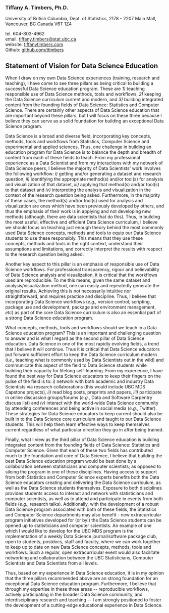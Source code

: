### Tiffany A. Timbers, Ph.D.
University of British Columbia, Dept. of Statistics, 2178 - 2207 Main Mall, Vancouver, BC Canada V6T 1Z4</br>

tel. 604-803-4962</center> </br>
email. [tiffany.timbers@stat.ubc.ca](mailto:tiffany.timbers@stat.ubc.ca)</br>
website: [tiffanytimbers.com](http://tiffanytimbers.com/)</br>
Github: [github.com/ttimbers](https://github.com/ttimbers)

## Statement of Vision for Data Science Education

When I draw on my own Data Science experiences (training, research and teaching), I have come to see three pillars as being critical to building a successful Data Science education program. These are *1)* teaching responsible use of Data Science methods, tools and workflows, *2)* keeping the Data Science curriculum current and modern, and *3)* building integrated content from the founding fields of Data Science: Statistics and Computer Science. There are certainly other aspects of Data Science education that are important beyond these pillars, but I will focus on these three because I believe they can serve as a solid foundation for building an exceptional Data Science program.

Data Science is a broad and diverse field, incorporating key concepts, methods, tools and workflows from Statistics, Computer Science and experimental and applied sciences. Thus, one challenge in building an education program for Data Science is to balance the depth and breadth of content from each of these fields to teach. From my professional experience as a Data Scientist and from my interactions with my network of Data Science peers, I believe the majority of Data Scientists' work involves the following workflow: *i)* getting and/or generating a dataset and research question, *ii)* identifying the appropriate method(s) and/or tool(s) for analysis and visualization of that dataset, *iii)* applying that method(s) and/or tool(s) to that dataset and *iv)* interpreting the analysis and visualization in the context of the research question being asked. Furthermore, in the majority of these cases, the method(s) and/or tool(s) used for analysis and visualization are ones which have been previously developed by others, and thus the emphasis of their work is in applying and not developing new methods (although, there are data scientists that do this). Thus, in building the most useful, effective and efficient Data Science curriculum, I believe we should focus on teaching just enough theory behind the most commonly used Data Science concepts, methods and tools to equip our Data Science students to use these responsibly. This means that they use these concepts, methods and tools in the right context, understand their assumptions and limitations, and correctly interpret the results with respect to the research question being asked.

Another key aspect to this pillar is an emphasis of responsible use of Data Science workflows. For professional transparency, rigour and believability of Data Science analysis and visualization, it is critical that the workflows used are reproducible. To me this means, given the same dataset and analysis/visualization method, one can easily and repeatedly generate the original results. Achieving this is not necessarily intuitive nor straightforward, and requires practice and discipline. Thus, I believe that incorporating Data Science workflows (*e.g.,* version control, scripting, package use and development, package and environment management, *etc*) as part of the core Data Science curriculum is also an essential part of a strong Data Science education program.

What concepts, methods, tools and workflows should we teach in a Data Science education program? This is an important and challenging question to answer and is what I regard as the second pillar of Data Science education. Data Science in one of the most rapidly evolving fields, a trend that I believe it will continue. Thus it is critical that Data Science educators put forward sufficient effort to keep the Data Science curriculum modern (*i.e.,* teaching what is commonly used by Data Scientists out in the wild) and communicate this aspect of the field to Data Science students while building their capacity for lifelong self-learning. From my experience, I have found the best way for Data Science educators to keep their fingers on the pulse of the field is to: *i)* network with both academic and industry Data Scientists via research collaborations (this would include UBC MDS Capstone projects), *ii)* read blog posts, preprints and papers, *iii)* participate in online discussion groups/forums (*e.g.,* Data and Software Carpentry discuss list) and *iv)* interact with the world-wide Data Science community by attending conferences and being active in social media (*e.g.*, Twitter). These strategies for Data Science educators to keep current should also be built in to the Data Science core curriculum and taught to our Data Science students. This will help them learn effective ways to keep themselves current regardless of what particular direction they go in after being trained.  

Finally, what I view as the third pillar of Data Science education is building integrated content from the founding fields of Data Science: Statistics and Computer Science. Given that each of these two fields has contributed much to the foundation and core of Data Science, I believe that building the best Data Science education program would be best done by a collaboration between statisticians and computer scientists; as opposed to siloing the program in one of these disciplines. Having access to support from both Statistics and Computer Science experts benefits both the Data Science educators creating and delivering the Data Science curriculum, as well as the Data Science students themselves. Exposure to both disciplines provides students access to interact and network with statisticians and computer scientists, as well as to attend and participate in events from both fields (*e.g.*, research talks). Additionally, with the development of a robust Data Science program associated with both of these fields, the Statistics and Computer Science departments may also benefit - new extracurricular program initiatives developed for (or by!) the Data Science students can be opened up to statisticians and computer scientists. An example of one which I would like to develop for the UBC MDS program is the implementation of a weekly Data Science journal/software package club, open to students, postdocs, staff and faculty, where we can work together to keep up to date on new Data Science concepts, methods, tools and workflows. Such a regular, open extracurricular event would also facilitate networking and collaboration between the UBC Statisticians, Computer Scientists and Data Scientists from all levels.

Thus, based on my experience in Data Science education, it is in my opinion that the three pillars recommended above are an strong foundation for an exceptional Data Science education program. Furthermore, I believe that through my expertise in these three areas -- reproducible workflows, actively participating in the broader Data Science community, and interdisciplinary research and teaching -- I am strongly positioned to foster the development of a cutting-edge educational experience in Data Science.
